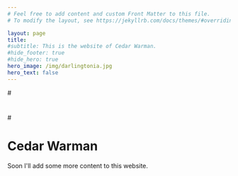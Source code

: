 ```yaml
---
# Feel free to add content and custom Front Matter to this file.
# To modify the layout, see https://jekyllrb.com/docs/themes/#overriding-theme-defaults

layout: page
title:    
#subtitle: This is the website of Cedar Warman.
#hide_footer: true
#hide_hero: true
hero_image: /img/darlingtonia.jpg
hero_text: false
---
```


#<div class="hero-body">
#	<div class="container">
#		<h1 class="title is-2"></h1>
#		<p class="subtitle is-3"></p>
#	</div>
#</div>

# Cedar Warman
Soon I'll add some more content to this website.

